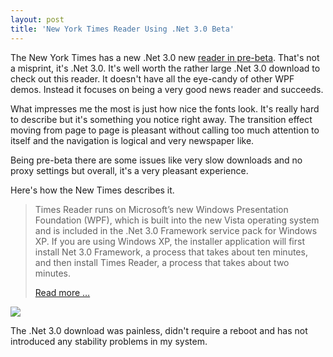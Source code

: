 ```yaml
---
layout: post
title: 'New York Times Reader Using .Net 3.0 Beta'
---
```

The New York Times has a new .Net 3.0 new [reader in pre-beta](http://firstlook.nytimes.com/?category_name=times%20reader). That's not a misprint, it's .Net 3.0. It's well worth the rather large .Net 3.0 download to check out this reader. It doesn't have all the eye-candy of other WPF demos. Instead it focuses on being a very good news reader and succeeds.

What impresses me the most is just how nice the fonts look. It's really hard to describe but it's something you notice right away. The transition effect moving from page to page is pleasant without calling too much attention to itself and the navigation is logical and very newspaper like.

Being pre-beta there are some issues like very slow downloads and no proxy settings but overall, it's a very pleasant experience.

Here's how the New Times describes it.

> Times Reader runs on Microsoft’s new Windows Presentation Foundation (WPF), which is built into the new Vista operating system and is included in the .Net 3.0 Framework service pack for Windows XP. If you are using Windows XP, the installer application will first install Net 3.0 Framework, a process that takes about ten minutes, and then install Times Reader, a process that takes about two minutes.
> 
> [Read more …](http://firstlook.nytimes.com/?p=27#more-27)

![](/blog/nytimes.png)

The .Net 3.0 download was painless, didn't require a reboot and has not introduced any stability problems in my system. 
